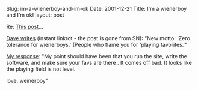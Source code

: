 Slug: im-a-wienerboy-and-im-ok
Date: 2001-12-21
Title: I'm a wienerboy and I'm ok!
layout: post

Re: <a href="http://www.redmonk.net/792">This post</a>...

<a href="http://scriptingnews.userland.com/backissues/2001/12/20#l402c75be60341c1c9ede8f30844cf7bb">Dave writes</a> (instant linkrot - the post is gone from SN): &quot;New motto: &#39;Zero tolerance for wienerboys.&#39; (People who flame you for &#39;playing favorites.&#39;&quot;<p>

<a href="http://www.redmonk.net/806">My response</a>: &quot;My point should have been that you run the site, write the software, and make sure your favs are there . It comes off bad. It looks like the playing field is not level.<p>

love, weinerboy&quot;</p></p>
